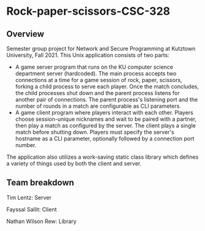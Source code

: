 # Rock-paper-scissors-CSC-328

## Overview

Semester group project for Network and Secure Programming at Kutztown University, Fall 2021. This Unix application consists of two parts:
- A game server program that runs on the KU computer science department server (hardcoded). The main process accepts two connections at a time for a game session of rock, paper, scissors, forking a child process to serve each player. Once the match concludes, the child processes shut down and the parent process listens for another pair of connections. The parent process's listening port and the number of rounds in a match are configurable as CLI parameters.
- A game client program where players interact with each other. Players choose session-unique nicknames and wait to be paired with a partner, then play a match as configured by the server. The client plays a single match before shutting down. Players must specify the server's hostname as a CLI parameter, optionally followed by a connection port number.

The application also utilizes a work-saving static class library which defines a variety of things used by both the client and server.

## Team breakdown

Tim Lentz: Server

Fayssal Sallit: Client

Nathan Wilson Rew: Library
